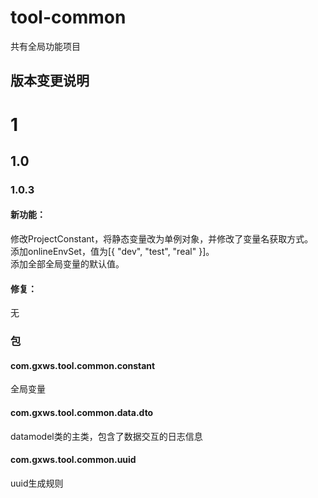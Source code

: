tool-common
===========

共有全局功能项目

版本变更说明
---
# 1
## 1.0
### 1.0.3
#### 新功能：
修改ProjectConstant，将静态变量改为单例对象，并修改了变量名获取方式。<br>
添加onlineEnvSet，值为[{ "dev", "test", "real" }]。<br>
添加全部全局变量的默认值。<br>

#### 修复：
 无

### 包
#### com.gxws.tool.common.constant 
全局变量

#### com.gxws.tool.common.data.dto
datamodel类的主类，包含了数据交互的日志信息

#### com.gxws.tool.common.uuid
uuid生成规则